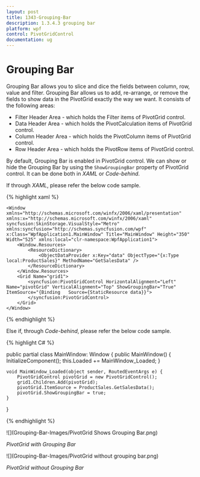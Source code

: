 ```yaml
---
layout: post
title: 1343-Grouping-Bar
description: 1.3.4.3 grouping bar
platform: wpf
control: PivotGridControl
documentation: ug
---
```


# Grouping Bar

Grouping Bar allows you to slice and dice the fields between column, row, value and filter. Grouping Bar allows us to add, re-arrange, or remove the fields to show data in the PivotGrid exactly the way we want. It consists of the following areas:

* Filter Header Area - which holds the Filter items of PivotGrid control.
* Data Header Area - which holds the PivotCalculation items of PivotGrid control.
* Column Header Area - which holds the PivotColumn items of PivotGrid control.
* Row Header Area - which holds the PivotRow items of PivotGrid control.

By default, Grouping Bar is enabled in PivotGrid control. We can show or hide the Grouping Bar by using the `ShowGroupingBar` property of PivotGrid control. It can be done both in *XAML* or *Code-behind*.

If through *XAML*, please refer the below code sample.

{% highlight xaml %}

    <Window xmlns="http://schemas.microsoft.com/winfx/2006/xaml/presentation" xmlns:x="http://schemas.microsoft.com/winfx/2006/xaml" syncfusion:SkinStorage.VisualStyle="Metro" xmlns:syncfusion="http://schemas.syncfusion.com/wpf" x:Class="WpfApplication1.MainWindow" Title="MainWindow" Height="350" Width="525" xmlns:local="clr-namespace:WpfApplication1">
        <Window.Resources>
            <ResourceDictionary>
                <ObjectDataProvider x:Key="data" ObjectType="{x:Type local:ProductSales}" MethodName="GetSalesData" />
            </ResourceDictionary>
        </Window.Resources>
        <Grid Name="grid1">
            <syncfusion:PivotGridControl HorizontalAlignment="Left" Name="pivotGrid" VerticalAlignment="Top" ShowGroupingBar="True" ItemSource="{Binding   Source={StaticResource data}}">
            </syncfusion:PivotGridControl>
        </Grid>
    </Window>

{% endhighlight %}

Else if, through *Code-behind*, please refer the below code sample.

{% highlight C# %}

public partial class MainWindow: Window {
    public MainWindow() {
        InitializeComponent();
        this.Loaded += MainWindow_Loaded;
    }

    void MainWindow_Loaded(object sender, RoutedEventArgs e) {
        PivotGridControl pivotGrid = new PivotGridControl();
        grid1.Children.Add(pivotGrid);
        pivotGrid.ItemSource = ProductSales.GetSalesData();
        pivotGrid.ShowGroupingBar = true;
    }
}

{% endhighlight %}

![](Grouping-Bar-Images/PivotGrid Shows Grouping Bar.png)

_PivotGrid with Grouping Bar_

![](Grouping-Bar-Images/PivotGrid without grouping bar.png)

_PivotGrid without Grouping Bar_